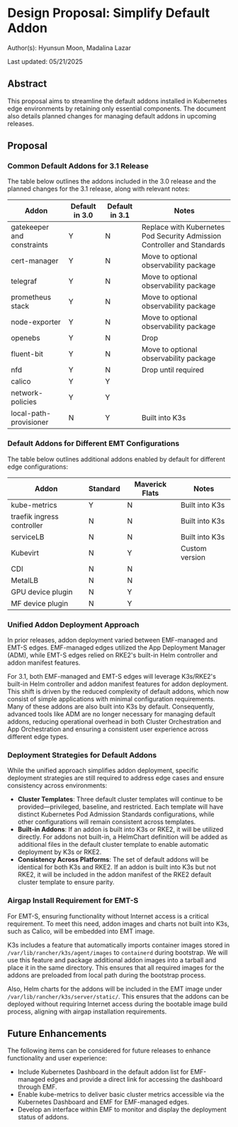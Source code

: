 # Design Proposal: Simplify Default Addon

Author(s): Hyunsun Moon, Madalina Lazar

Last updated: 05/21/2025

## Abstract

This proposal aims to streamline the default addons installed in Kubernetes edge environments by retaining only
essential components. The document also details planned changes for managing default addons in upcoming releases.

## Proposal

### Common Default Addons for 3.1 Release

The table below outlines the addons included in the 3.0 release and the planned changes for the 3.1 release, along with
relevant notes:

| Addon                      | Default in 3.0 | Default in 3.1 | Notes                                                                   |
| -------------------------- | -------------- | -------------- | ----------------------------------------------------------------------- |
| gatekeeper and constraints | Y              | N              | Replace with Kubernetes Pod Security Admission Controller and Standards |
| cert-manager               | Y              | N              | Move to optional observability package                                  |
| telegraf                   | Y              | N              | Move to optional observability package                                  |
| prometheus stack           | Y              | N              | Move to optional observability package                                  |
| node-exporter              | Y              | N              | Move to optional observability package                                  |
| openebs                    | Y              | N              | Drop                                                                    |
| fluent-bit                 | Y              | N              | Move to optional observability package                                  |
| nfd                        | Y              | N              | Drop until required                                                     |
| calico                     | Y              | Y              |                                                                         |
| network-policies           | Y              | Y              |                                                                         |
| local-path-provisioner     | N              | Y              | Built into K3s                                                          |

### Default Addons for Different EMT Configurations

The table below outlines additional addons enabled by default for different edge configurations:

| Addon                      | Standard | Maverick Flats | Notes          |
| -------------------------- | -------- | -------------- | -------------- |
| kube-metrics               | Y        | N              | Built into K3s |
| traefik ingress controller | N        | N              | Built into K3s |
| serviceLB                  | N        | N              | Built into K3s |
| Kubevirt                   | N        | Y              | Custom version |
| CDI                        | N        | N              |                |
| MetalLB                    | N        | N              |                |
| GPU device plugin          | N        | Y              |                |
| MF device plugin           | N        | Y              |                |

### Unified Addon Deployment Approach

In prior releases, addon deployment varied between EMF-managed and EMT-S edges. EMF-managed edges utilized the App
Deployment Manager (ADM), while EMT-S edges relied on RKE2's built-in Helm controller and addon manifest features.

For 3.1, both EMF-managed and EMT-S edges will leverage K3s/RKE2's built-in Helm controller and addon manifest features
for addon deployment. This shift is driven by the reduced complexity of default addons, which now consist of simple
applications with minimal configuration requirements. Many of these addons are also built into K3s by default.
Consequently, advanced tools like ADM are no longer necessary for managing default addons, reducing operational overhead
in both Cluster Orchestration and App Orchestration and ensuring a consistent user experience across different edge
types.

### Deployment Strategies for Default Addons

While the unified approach simplifies addon deployment, specific deployment strategies are still required to address
edge cases and ensure consistency across environments:

- **Cluster Templates**: Three default cluster templates will continue to be provided—privileged, baseline, and
  restricted. Each template will have distinct Kubernetes Pod Admission Standards configurations, while other
  configurations will remain consistent across templates.
- **Built-in Addons**: If an addon is built into K3s or RKE2, it will be utilized directly. For addons not built-in, a
  HelmChart definition will be added as additional files in the default cluster template to enable automatic deployment
  by K3s or RKE2.
- **Consistency Across Platforms**: The set of default addons will be identical for both K3s and RKE2. If an addon is
  built into K3s but not RKE2, it will be included in the addon manifest of the RKE2 default cluster template to ensure
  parity.

### Airgap Install Requirement for EMT-S

For EMT-S, ensuring functionality without Internet access is a critical requirement. To meet this need, addon images and
charts not built into K3s, such as Calico, will be embedded into EMT image.

K3s includes a feature that automatically imports container images stored in `/var/lib/rancher/k3s/agent/images` to
`containerd` during bootstrap. We will use this feature and package additional addon images into a tarball and place it
in the same directory. This ensures that all required images for the addons are preloaded from local path during the
bootstrap process.

Also, Helm charts for the addons will be included in the EMT image under `/var/lib/rancher/k3s/server/static/`. This
ensures that the addons can be deployed without requiring Internet access during the bootable image build process,
aligning with airgap installation requirements.

## Future Enhancements

The following items can be considered for future releases to enhance functionality and user experience:

- Include Kubernetes Dashboard in the default addon list for EMF-managed edges and provide a direct link for accessing
  the dashboard through EMF.
- Enable kube-metrics to deliver basic cluster metrics accessible via the Kubernetes Dashboard and EMF for EMF-managed
  edges.
- Develop an interface within EMF to monitor and display the deployment status of addons.
